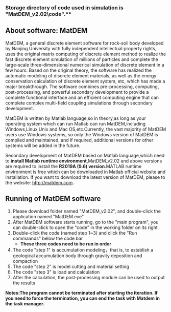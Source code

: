 ### Storage directory of code used in simulation is **"MatDEM_v2.02\code"**.**

## About software: MatDEM

MatDEM, a general discrete element software for rock-soil body developed by Nanjing University with fully independent intellectual property rights, uses the original matrix computing of discrete element method to realize the fast discrete element simulation of millions of particles and complete the large-scale three-dimensional numerical simulation of discrete element in a few hours.
Based on the original theory, the software has realized the automatic modeling of discrete element materials, as well as the energy conservation calculation of discrete element system, etc, which has made a major breakthrough. 
The software combines pre-processing, computing, post-processing, and powerful secondary development to provide a complete functional interface and an efficient computing engine that can complete complex multi-field coupling simulations through secondary development.

MatDEM is written by Matlab language,so in theory,as long as your operating system which can run Matlab can run MatDEM,including Windows,Linux,Unix and Mac OS,etc.Currently, the vast majority of MatDEM users use Windows systems, so only the Windows version of MatDEM is compiled and maintained, and if required, additional versions for other systems will be added in the future.

Secondary development of MatDEM based on Matlab language,which need to **install Matlab runtime environment**,MatDEM_v2.02 and above versions are required to install the **R2019A (9.6) version**.MATLAB runtime environment is free which can be downloaded in Matlab official website and installation.
If you want to download the latest version of MatDEM, please to the website: http://matdem.com.



## Running of MatDEM software
1. Please download folder named "MatDEM_v2.02", and double-click the application named "MatDEM.exe"
1. After MatDEM software starts running, go to the "main program", you can double-click to open the "code" in the working folder on its right
1. Double-click the code (named step 1~3) and click the "Run commaands" below the code bar
     * **These three codes need to be run in order**
1. The code "step 1" is accumulation modeling，that is, to establish a geological accumulation body through gravity deposition and compaction
1. The code "step 2" is model cutting and material setting
1. The code "step 3" is load and calculation
1. After the calculation, the post-processing module can be used to output the results

**Notes:The program cannot be terminated after starting the iteration. If you need to force the termination, you can end the task with Matdem in the task manager.**
